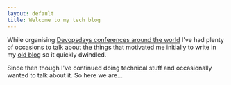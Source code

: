 ```yaml
---
layout: default
title: Welcome to my tech blog
---
```

While organising [Devopsdays conferences around the world](http://www.devopsdays.org/) I've had plenty of occasions to talk about the things that motivated me initially to write in my [old blog](http://blog.endemics.info/post/2009/01/13/Yet-Another-Blog) so it quickly dwindled.

Since then though I've continued doing technical stuff and occasionally wanted to talk about it. So here we are...
